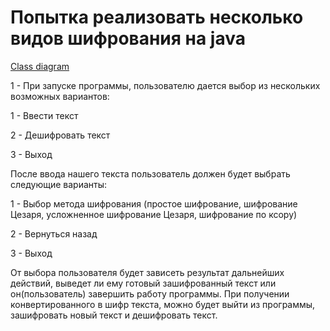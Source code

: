 # Попытка реализовать несколько видов шифрования на java 

[Class diagram](https://app.diagrams.net/#G1xcxWMBIFd4OsHumx27DnS8HQhPyCCG8n)

1 -  При запуске программы, пользователю дается выбор из нескольких возможных вариантов: 

1 - Ввести текст 

2 - Дешифровать текст

3 - Выход 

После ввода нашего текста пользователь должен будет выбрать следующие варианты: 

1 - Выбор метода шифрования (простое шифрование, шифрование Цезаря, усложненное шифрование Цезаря, шифрование по ксору)

2 - Вернуться назад 

3 - Выход 

От выбора пользователя будет зависеть результат дальнейших действий, 
выведет ли ему готовый зашифрованный текст или он(пользователь) завершить работу программы.
При получении конвертированного в шифр текста, можно будет выйти из программы, зашифровать новый текст и дешифровать текст.
